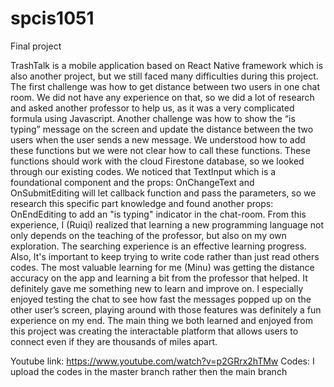 # spcis1051

Final project

TrashTalk is a mobile application based on React Native framework which is also another project, but we still faced many difficulties during this project. The first challenge was how to get distance between two users in one chat room. We did not have any experience on that, so we did a lot of research and asked another professor to help us, as it was a very complicated formula using Javascript. Another challenge was how to show the “is typing” message on the screen and update the distance between the two users when the user sends a new message. We understood how to add these functions but we were not clear how to call these functions. These functions should work with the cloud Firestone database, so we looked through our existing codes. We noticed that TextInput which is a foundational component and the props: OnChangeText and OnSubmitEditing will let callback function and pass the parameters, so we research this specific part knowledge and found another props: OnEndEditing to add an "is typing" indicator in the chat-room. From this experience, I (Ruiqi) realized that learning a new programming language not only depends on the teaching of the professor, but also on my own exploration. The searching experience is an effective learning progress. Also, It's important to keep trying to write code rather than just read others codes. The most valuable learning for me (Minu) was getting the distance accuracy on the app and learning a bit from the professor that helped. It definitely gave me something new to learn and improve on. I especially enjoyed testing the chat to see how fast the messages popped up on the other user’s screen, playing around with those features was definitely a fun experience on my end. The main thing we both learned and enjoyed from this project was creating the interactable platform that allows users to connect even if they are thousands of miles apart. 


Youtube link: https://www.youtube.com/watch?v=p2GRrx2hTMw
Codes: I upload the codes in the master branch rather then the main branch
